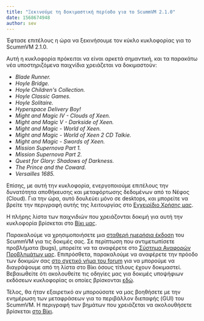```yaml
---
title: "Ξεκινούμε τη δοκιμαστική περίοδο για το ScummVM 2.1.0"
date: 1568674948
author: sev
---
```


Έφτασε επιτέλους η ώρα να ξεκινήσουμε τον κύκλο κυκλοφορίας για το ScummVM 2.1.0.

Αυτή η κυκλοφορία πρόκειται να είναι αρκετά σημαντική, και τα παρακάτω νέα υποστηριζόμενα παιχνίδια χρειάζεται να δοκιμαστούν:

*   *Blade Runner.*
*   *Hoyle Bridge.*
*   *Hoyle Children's Collection.*
*   *Hoyle Classic Games.*
*   *Hoyle Solitaire.*
*   *Hyperspace Delivery Boy!*
*   *Might and Magic IV - Clouds of Xeen.*
*   *Might and Magic V - Darkside of Xeen.*
*   *Might and Magic - World of Xeen.*
*   *Might and Magic - World of Xeen 2 CD Talkie.*
*   *Might and Magic - Swords of Xeen.*
*   *Mission Supernova Part 1.*
*   *Mission Supernova Part 2.*
*   *Quest for Glory: Shadows of Darkness.*
*   *The Prince and the Coward.*
*   *Versailles 1685.*

Επίσης, με αυτή την κυκλοφορία, ενεργοποιούμε επιτέλους την δυνατότητα αποθήκευσης και μεταφόρτωσης δεδομένων από το Νέφος (Cloud). Για την ώρα, αυτό δουλεύει μόνο σε desktops, και μπορείτε να βρείτε την περιγραφή αυτής της λειτουργίας στο [Εγχειρίδιο Χρήσης μας](https://wiki.scummvm.org/index.php?title=User_Manual/Using_Cloud_and_LAN_features).

Η πλήρης λίστα των παιχνιδιών που χρειάζονται δοκιμή για αυτή την κυκλοφορία βρίσκεται στο [Βίκι μας](https://wiki.scummvm.org/index.php?title=Release_Testing/2.1.0).

Παρακαλούμε να χρησιμοποιήσετε μια [σταθερή ημερήσια έκδοση](https://buildbot.scummvm.org/builds.html) του ScummVM για τις δοκιμές σας. Σε περίπτωση που αντιμετωπίσετε προβλήματα (bugs), μπορείτε να τα αναφέρετε στο [Σύστημα Αναφορών Προβλημάτων μας](https://bugs.scummvm.org/). Επιπρόσθετα, παρακαλούμε να αναφέρετε την πρόοδο των δοκιμών σας [στο σχετικό νήμα του forum](https://forums.scummvm.org/viewtopic.php?f=1&amp;t=14945) για να μπορούμε να διαγράψουμε από τη λίστα στο Βίκι όσους τίτλους έχουν δοκιμαστεί. Βεβαιωθείτε ότι ακολουθείτε τις οδηγίες μας για δοκιμές υποψήφιων εκδόσεων κυκλοφορίας οι οποίες βρίσκονται [εδώ](https://wiki.scummvm.org/index.php?title=Release_Testing).

Τέλος, θα ήταν εξαιρετικό αν μπορούσατε να μας βοηθήσετε με την ενημέρωση των μεταφράσεων για το περιβάλλον διεπαφής (GUI) του ScummVM. Η περιγραφή των βημάτων που χρειάζεται να ακολουθήσετε βρίσκεται [στο Βίκι](https://wiki.scummvm.org/index.php?title=HOWTO-Translate_ScummVM_GUI).
